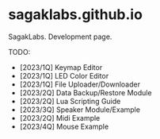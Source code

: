 # sagaklabs.github.io

SagakLabs. Development page.

TODO:
- [2023/1Q] Keymap Editor
- [2023/1Q] LED Color Editor
- [2023/1Q] File Uploader/Downloader
- [2023/2Q] Data Backup/Restore Module
- [2023/2Q] Lua Scripting Guide
- [2023/3Q] Speaker Module/Example
- [2023/2Q] Midi Example
- [2023/4Q] Mouse Example

